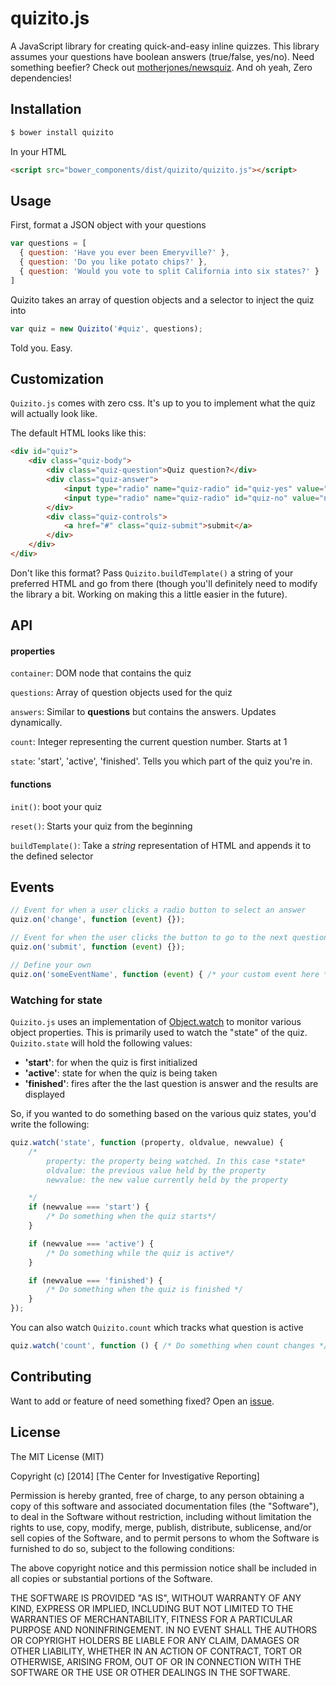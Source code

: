 # quizito.js

A JavaScript library for creating quick-and-easy inline quizzes. This library assumes your questions have boolean answers (true/false, yes/no). Need something beefier? Check out [motherjones/newsquiz](https://github.com/motherjones/newsquiz). And oh yeah, Zero dependencies!

## Installation
```bash
$ bower install quizito
```

In your HTML
```html
<script src="bower_components/dist/quizito/quizito.js"></script>
```

## Usage
First, format a JSON object with your questions

```js
var questions = [
  { question: 'Have you ever been Emeryville?' },
  { question: 'Do you like potato chips?' },
  { question: 'Would you vote to split California into six states?' }
]
```

Quizito takes an array of question objects and a selector to inject the quiz into
```js
var quiz = new Quizito('#quiz', questions);
```

Told you. Easy.

## Customization

`Quizito.js` comes with zero css. It's up to you to implement what the quiz will actually look like.

The default HTML looks like this:
```html
<div id="quiz">
    <div class="quiz-body">
        <div class="quiz-question">Quiz question?</div>
        <div class="quiz-answer">
            <input type="radio" name="quiz-radio" id="quiz-yes" value="yes"> Yes
            <input type="radio" name="quiz-radio" id="quiz-no" value="no"> No
        </div>
        <div class="quiz-controls">
            <a href="#" class="quiz-submit">submit</a>
        </div>
    </div>
</div>
```

Don't like this format? Pass `Quizito.buildTemplate()` a string of your preferred HTML and go from there (though you'll definitely need to modify the library a bit. Working on making this a little easier in the future).

## API
#### properties
`container`: DOM node that contains the quiz

`questions`: Array of question objects used for the quiz

`answers`: Similar to **questions** but contains the answers. Updates dynamically.

`count`: Integer representing the current question number. Starts at 1

`state`: 'start', 'active', 'finished'. Tells you which part of the quiz you're in.

#### functions
`init()`: boot your quiz

`reset()`: Starts your quiz from the beginning

`buildTemplate()`: Take a *string* representation of HTML and appends it to the defined selector


## Events
```js
// Event for when a user clicks a radio button to select an answer
quiz.on('change', function (event) {});

// Event for when the user clicks the button to go to the next question
quiz.on('submit', function (event) {});

// Define your own
quiz.on('someEventName', function (event) { /* your custom event here */ })
```

### Watching for state
`Quizito.js` uses an implementation of [Object.watch](https://developer.mozilla.org/en-US/docs/Web/JavaScript/Reference/Global_Objects/Object/watch) to monitor various object properties. This is primarily used to watch the "state" of the quiz. `Quizito.state` will hold the following values:

- **'start'**: for when the quiz is first initialized
- **'active'**: state for when the quiz is being taken
- **'finished'**: fires after the the last question is answer and the results are displayed


So, if you wanted to do something based on the various quiz states, you'd write the following:
```js
quiz.watch('state', function (property, oldvalue, newvalue) {
    /*
        property: the property being watched. In this case *state*
        oldvalue: the previous value held by the property
        newvalue: the new value currently held by the property

    */
    if (newvalue === 'start') {
        /* Do something when the quiz starts*/
    }

    if (newvalue === 'active') {
        /* Do something while the quiz is active*/
    }

    if (newvalue === 'finished') {
        /* Do something when the quiz is finished */
    }
});
```

You can also watch `Quizito.count` which tracks what question is active
```js
quiz.watch('count', function () { /* Do something when count changes */ });
```

## Contributing
Want to add or feature of need something fixed? Open an [issue](https://github.com/cirlabs/Quizito/issues).

## License
The MIT License (MIT)

Copyright (c) [2014] [The Center for Investigative Reporting]

Permission is hereby granted, free of charge, to any person obtaining a copy
of this software and associated documentation files (the "Software"), to deal
in the Software without restriction, including without limitation the rights
to use, copy, modify, merge, publish, distribute, sublicense, and/or sell
copies of the Software, and to permit persons to whom the Software is
furnished to do so, subject to the following conditions:

The above copyright notice and this permission notice shall be included in all
copies or substantial portions of the Software.

THE SOFTWARE IS PROVIDED "AS IS", WITHOUT WARRANTY OF ANY KIND, EXPRESS OR
IMPLIED, INCLUDING BUT NOT LIMITED TO THE WARRANTIES OF MERCHANTABILITY,
FITNESS FOR A PARTICULAR PURPOSE AND NONINFRINGEMENT. IN NO EVENT SHALL THE
AUTHORS OR COPYRIGHT HOLDERS BE LIABLE FOR ANY CLAIM, DAMAGES OR OTHER
LIABILITY, WHETHER IN AN ACTION OF CONTRACT, TORT OR OTHERWISE, ARISING FROM,
OUT OF OR IN CONNECTION WITH THE SOFTWARE OR THE USE OR OTHER DEALINGS IN THE
SOFTWARE.